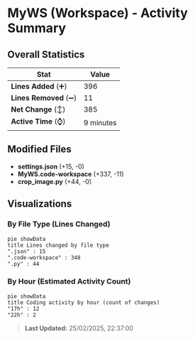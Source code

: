 # MyWS (Workspace) - Activity Summary 

## Overall Statistics

| Stat                   | Value                                                             |
| ---------------------- | ----------------------------------------------------------------- |
| **Lines Added** (➕)   | 396                                          |
| **Lines Removed** (➖) | 11                                        |
| **Net Change** (↕)    | 385                |
| **Active Time** (⌚)   | 9 minutes |


## Modified Files
- **settings.json** (+15, -0)
- **MyWS.code-workspace** (+337, -11)
- **crop_image.py** (+44, -0)

## Visualizations

### By File Type (Lines Changed)

```mermaid
pie showData
title Lines changed by file type
".json" : 15
".code-workspace" : 348
".py" : 44
```

### By Hour (Estimated Activity Count)

```mermaid
pie showData
title Coding activity by hour (count of changes)
"17h" : 12
"22h" : 2
```


> **Last Updated:** 25/02/2025, 22:37:00